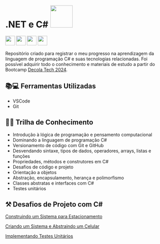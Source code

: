 
#  .NET e C# <img src="https://hermes.digitalinnovation.one/assets/diome/logo-full.svg" width="70"/>

<img src="https://upload.wikimedia.org/wikipedia/commons/thumb/e/ee/.NET_Core_Logo.svg/2048px-.NET_Core_Logo.svg.png" width="30"/> <img src="https://seeklogo.com/images/C/c-logo-A44DB3D53C-seeklogo.com.png" width="30"/> <img src="https://avatars.githubusercontent.com/u/18133?s=280&v=4" width="30"/> <img src="https://cdn-icons-png.flaticon.com/512/2175/2175377.png" width="30"/>  

Repositório criado para registrar o meu progresso na aprendizagem da linguagem de programação C# e suas tecnologias relacionadas. Foi possível adquirir todo o conhecimento e materiais de estudo a partir do Bootcamp
[Decola Tech 2024](https://web.dio.me/track/decola-tech-avanade-net-developer).

## 📚💻 Ferramentas Utilizadas
- VSCode
- Git

## 🚵‍♀️ Trilha de Conhecimento
- Introdução à lógica de programação e pensamento computacional
- Dominando a linguagem de programação C#
- Versionamento de código com Git e GitHub
- Desvendando sintaxe, tipos de dados, operadores, arrays, listas e funções
- Propriedades, métodos e construtores em C#
- Desafios de código e projeto
- Orientação a objetos
- Abstração, encapsulamento, herança e polimorfismo
- Classes abstratas e interfaces com C#
- Testes unitários



## ⚒️ Desafios de Projeto com C#
[Construindo um Sistema para Estacionamento](https://github.com/brendasantana04/trilha-net-fundamentos-desafio.git)

[Criando um Sistema e Abstraindo um Celular]()

[Implementando Testes Unitários]()
